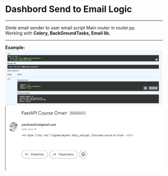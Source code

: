 <h1> Dashbord Send to Email Logic</h1>
<hr> 
<text> Simle email sender to user email script </text>
<text> Main router in router.py. </text> <br>
<text> Working with <b>Celery, BackGroundTasks, Email lib.</b> </text> <br> <hr>
<text> <b> Example: </b> </text> <br>
<img src="../../.github/tasks/email_send.png"> 
<img src="../../.github/tasks/email_arrived.png"> 